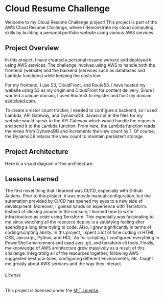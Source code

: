 # Cloud Resume Challenge

Welcome to my Cloud Resume Challenge project! This project is part of the AWS Cloud Resume Challenge, where I demonstrate my cloud computing skills by building a personal portfolio website using various AWS services.

## Project Overview

In this project, I have created a personal resume website and deployed it using AWS services. The challenge involves using AWS to handle both the frontend (website) and the backend (services such as databases and Lambda functions) while keeping the costs low. 

For my frontend, I use S3, CloudFront, and Route53. I have hosted my website using S3 as my origin and CloudFront for content delivery. Since I wanted a unique domain, I used Route53 to register and host my domain [asetcloud.com](https://www.asetcloud.com). 

To create a vistor count tracker, I needed to configure a backend, so I used Lambda, API Gateway, and DynamoDB. Javascript in the files for my website would speak to the API Gateway which would handle the requests and send it to the Lambda function. From here, the Lambda function reads the views from DynamoDB and increments the view count by 1. Of course, the DynamoDB retains the view count to maintain persistent storage.

## Project Architecture

Here is a visual diagram of the architecture:

## Lessons Learned

The first novel thing that I learned was CI/CD, especially with Github Actions. Prior to this project, it was mostly manual configuration, but the automation provided by CI/CD has opened my eyes to a new side of development.
Moreover, I gained hands on experience with Terraform. Instead of clicking around in the console, I learned how to write infrastructure as code using Terraform. This especially was fascinating to me since watching all the resource deploy is a satisfying feeling after spending a long time trying to code.
Also, I grew significantly in terms of coding/scripting ability. In ths project, I spent a lot of time coding in HTML, CSS, Javscript, Python, and HCL. As for scripting, I configured everything in PowerShell environment and used aws, git, and terraform cli tools.
Finally, my knowledge of AWS architecture grew massively as a result of this challenge. Integrating all of the resources together, following AWS suggested best practices, configuring different environments, etc. taught me greatly about AWS services and the way they interact.

###### License
This project is licensed under the [MIT License](LICENSE.md).
